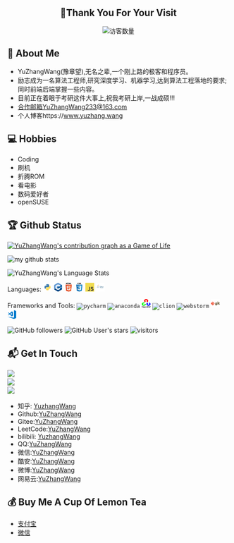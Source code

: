 <!-- 欢迎界面并展示访问次数 -->
<h2 align="center">👋Thank You For Your Visit</h2>
<div align="center">
<img src="https://profile-counter.glitch.me/YuZhangWang/count.svg" alt="访客数量">
</div>

<!-- 关于我的一些生活信息 -->
## 🤵 About Me
- YuZhangWang(豫章望),无名之辈,一个刚上路的极客和程序员。  
- 励志成为一名算法工程师,研究深度学习、机器学习,达到算法工程落地的要求;同时前端后端掌握一些内容。 
- 目前正在着眼于考研这件大事上,祝我考研上岸,一战成硕!!!
- 合作邮箱YuZhangWang233@163.com
- 个人博客https://www.yuzhang.wang

<!-- 我的一些兴趣爱好信息 -->
## 💻 Hobbies
- Coding 
- 刷机 
- 折腾ROM 
- 看电影 
- 数码爱好者
- openSUSE

<!-- 关于我的一些编程信息,例如Github状态,Github仓库内编程语言使用情况统计,常用的编程语言,常用的编程框架和IDE工具,Github粉丝点赞访客 -->
## 🏆 Github Status
<!-- Github小动图 -->
[![YuZhangWang's contribution graph as a Game of Life](https://github4life.herokuapp.com/YuZhangWang.gif)](https://github4life.herokuapp.com/YuZhangWang)

<!-- Github状态 -->
<p align="left">
<img src="https://github-readme-stats.vercel.app/api?username=YuZhangWang&show_icons=true" alt="my github stats" width="420"/>
</P>

<!-- Github仓库内编程语言使用情况统计 -->
![YuZhangWang's Language Stats](https://github-readme-stats.anuraghazra1.vercel.app/api/top-langs/?username=YuZhangWang&show_icons=true) 
  
<!-- 常用的编程语言 -->
Languages:
<code><img height="20" src="https://raw.githubusercontent.com/github/explore/80688e429a7d4ef2fca1e82350fe8e3517d3494d/topics/python/python.png" alt="python" /></code>
<code><img height="20" src="https://raw.githubusercontent.com/github/explore/80688e429a7d4ef2fca1e82350fe8e3517d3494d/topics/cpp/cpp.png" alt="cpp" /></code>
<code><img height="20" src="https://raw.githubusercontent.com/github/explore/80688e429a7d4ef2fca1e82350fe8e3517d3494d/topics/html/html.png" alt="html" /></code>
<code><img height="20" src="https://raw.githubusercontent.com/github/explore/80688e429a7d4ef2fca1e82350fe8e3517d3494d/topics/css/css.png" alt="css" /></code>
<code><img height="20" src="https://raw.githubusercontent.com/github/explore/80688e429a7d4ef2fca1e82350fe8e3517d3494d/topics/javascript/javascript.png" alt="javascript" /></code>
<code><img height="20" src="https://raw.githubusercontent.com/github/explore/80688e429a7d4ef2fca1e82350fe8e3517d3494d/topics/java/java.png" alt="java" /></code>

<!-- 常用的编程框架和IDE工具 -->
Frameworks and Tools:
<code><img height="20" src="https://resources.jetbrains.com/storage/products/pycharm/img/meta/pycharm_logo_300x300.png" alt="pycharm" /></code>
<code><img height="20" src="https://simpleicons.org/icons/anaconda.svg" alt="anaconda" /></code>
<code><img height="20" src="https://raw.githubusercontent.com/github/explore/80688e429a7d4ef2fca1e82350fe8e3517d3494d/topics/opencv/opencv.png"/></code>
<code><img height="20" src="https://resources.jetbrains.com/storage/products/clion/img/meta/clion_logo_300x300.png" alt="clion"/></code>
<code><img height="20" src="https://resources.jetbrains.com/storage/products/webstorm/img/meta/webstorm_logo_300x300.png" alt="webstorm"/></code>
<code><img height="20" src="https://raw.githubusercontent.com/github/explore/80688e429a7d4ef2fca1e82350fe8e3517d3494d/topics/git/git.png" alt="git" /></code>
<code><img height="20" src="https://raw.githubusercontent.com/github/explore/80688e429a7d4ef2fca1e82350fe8e3517d3494d/topics/visual-studio-code/visual-studio-code.png" alt="visual-studio-code" /></code>

<!-- Github粉丝点赞访客 -->
![GitHub followers](https://img.shields.io/github/followers/YuZhangWang)
![GitHub User's stars](https://img.shields.io/github/stars/YuZhangWang)
![visitors](https://visitor-badge.glitch.me/badge?page_id=yuzhangwang.yuzhangwang)

<!-- 各种平台联系方式 -->
## 📬 Get In Touch
<!-- CSDN -->
<a href="https://blog.csdn.net/qq_43616274" target="_blank"> 
<img src="https://img.shields.io/badge/CSDN-YuZhangWang-orange">
</a>
</br>
<!-- 掘金 -->
<a href="https://juejin.cn/user/4476867080633319" target="_blank"> 
<img src="https://img.shields.io/badge/%E6%8E%98%E9%87%91-YuZhangWang-blue">
</a>
</br>
<!-- 知乎 -->
<a href="https://www.zhihu.com/people/sha-li-sha-qi-de-qing-mang" target="_blank"> 
<img src="https://img.shields.io/badge/%E7%9F%A5%E4%B9%8E-YuZhangWang-blue">
</a>

- 知乎: [YuzhangWang](https://www.zhihu.com/people/sha-li-sha-qi-de-qing-mang) 
- Github:[YuZhangWang](https://github.com/YuZhangWang)  
- Gitee:[YuZhangWang](https://gitee.com/YuZhangWang233) 
- LeetCode:[YuZhangWang](https://leetcode-cn.com/u/yuzhangwang/)  
- bilibili: [YuzhangWang](https://space.bilibili.com/19474542)  
- QQ:[YuZhangWang](https://cdn.jsdelivr.net/gh/YuZhangWang/Creative_pictures01@main/2021/03/09/qrcode_1615295622746.jpg)  
- 微信:[YuZhangWang](https://cdn.jsdelivr.net/gh/YuZhangWang/Creative_pictures01@main/2021/03/09/mmqrcode1615295634051.png)  
- 酷安:[YuZhangWang](https://cdn.jsdelivr.net/gh/YuZhangWang/Creative_pictures01@main/2021/03/09/IMG_20210309_211618.png)  
- 微博:[YuZhangWang](https://weibo.com/u/5603095987)  
- 网易云:[YuZhangWang](https://cdn.jsdelivr.net/gh/YuZhangWang/Creative_pictures01@main/2021/03/09/Screenshot_20210309-211644__01.jpg)  


<!-- 请我喝杯柠檬红茶叭 -->
## 💰 Buy Me A Cup Of Lemon Tea
- [支付宝](https://cdn.jsdelivr.net/gh/YuZhangWang/Creative_pictures01@main/2021/03/09/1615297259162__01.jpg)  
- [微信](https://cdn.jsdelivr.net/gh/YuZhangWang/Creative_pictures01@main/2021/03/09/mm_facetoface_collect_qrcode_1615297272472__01.png)  
